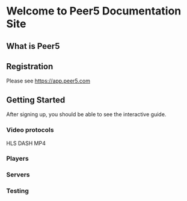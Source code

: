 
# Welcome to Peer5 Documentation Site

## What is Peer5


## Registration

Please see https://app.peer5.com

## Getting Started
After signing up, you should be able to see the interactive guide.

### Video protocols

HLS
DASH
MP4


### Players

### Servers

### Testing
